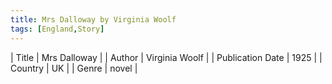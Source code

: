 ```yaml
---
title: Mrs Dalloway by Virginia Woolf
tags: [England,Story]
---     
```

| Title | Mrs Dalloway  |
| Author |  Virginia Woolf  |
| Publication Date | 1925   |
| Country | UK |
| Genre | novel  |
        